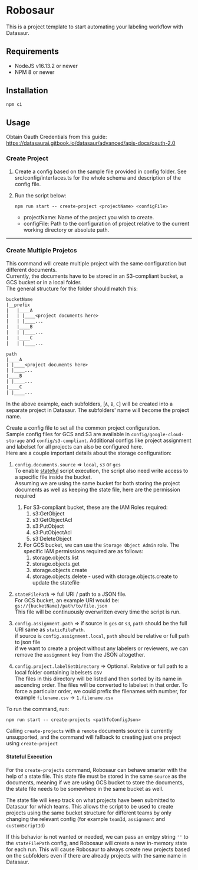 # Robosaur

This is a project template to start automating your labeling workflow with Datasaur.

## Requirements

- NodeJS v16.13.2 or newer
- NPM 8 or newer

## Installation

```bash
npm ci
```

## Usage

Obtain Oauth Credentials from this guide: <https://datasaurai.gitbook.io/datasaur/advanced/apis-docs/oauth-2.0>

### Create Project

1. Create a config based on the sample file provided in config folder.
   See src/config/interfaces.ts for the whole schema and description of the config file.
2. Run the script below:

   ```console
   npm run start -- create-project <projectName> <configFile>
   ```

   - projectName: Name of the project you wish to create.
   - configFile: Path to the configuration of project relative to the current working directory or absolute path.

---

### Create Multiple Projetcs

This command will create multiple project with the same configuration but different documents.  
Currently, the documents have to be stored in an S3-compliant bucket, a GCS bucket or in a local folder.  
The general structure for the folder should match this:

```txt
bucketName
|__prefix
|   |____A
|   | |____<project documents here>
|   | |____...
|   |____B
|   | |____...
|   |____C
|   | |____...

path
|____A
| |____<project documents here>
| |____...
|____B
| |____...
|____C
| |____...
```

In the above example, each subfolders, [`A`, `B`, `C`] will be created into a separate project in Datasaur. The subfolders' name will become the project name.

Create a config file to set all the common project configuration.  
Sample config files for GCS and S3 are available in `config/google-cloud-storage` and `config/s3-compliant`.
Additional configs like project assignment and labelset for all projects can also be configured here.  
Here are a couple important details about the storage configuration:

1. `config.documents.source` => `local`, `s3` or `gcs`  
   To enable [stateful](#stateful-execution) script execution, the script also need write access to a specific file inside the bucket.  
   Assuming we are using the same bucket for both storing the project documents as well as keeping the state file, here are the permission required

   1. For S3-compliant bucket, these are the IAM Roles required:
      1. s3:GetObject
      2. s3:GetObjectAcl
      3. s3:PutObject
      4. s3:PutObjectAcl
      5. s3:DeleteObject
   2. For GCS bucket, we can use the `Storage Object Admin` role. The specific IAM permissions required are as follows:
      1. storage.objects.list
      2. storage.objects.get
      3. storage.objects.create
      4. storage.objects.delete - used with storage.objects.create to update the statefile

2. `stateFilePath` => full URI / path to a JSON file.  
   For GCS bucket, an example URI would be: `gs://{bucketName}/path/to/file.json`  
   This file will be continuously overwritten every time the script is run.
3. `config.assignment.path` => if source is `gcs` or `s3`, `path` should be the full URI same as `staticFilePath`.  
   if source is `config.assignment.local`, `path` should be relative or full path to json file  
   if we want to create a project without any labelers or reviewers, we can remove the `assignment` key from the JSON altogether.
4. `config.project.labelSetDirectory` => Optional. Relative or full path to a local folder containing labelsets csv  
   The files in this directory will be listed and then sorted by its name in ascending order. The files will be converted to labelset in that order. To force a particular order, we could prefix the filenames with number, for example `filename.csv` -> `1.filename.csv`

To run the command, run:

```console
npm run start -- create-projects <pathToConfigJson>
```

Calling `create-projects` with a `remote` documents source is currently unsupported, and the command will fallback to creating just one project using `create-project`

#### Stateful Execution

For the `create-projects` command, Robosaur can behave smarter with the help of a state file. This state file must be stored in the same `source` as the documents, meaning if we are using GCS bucket to store the documents, the state file needs to be somewhere in the same bucket as well.

The state file will keep track on what projects have been submitted to Datasaur for which teams.
This allows the script to be used to create projects using the same bucket structure for different teams by only changing the relevant config (for example `teamId`, `assignment` and `customScriptId`)

If this behavior is not wanted or needed, we can pass an emtpy string `''` to the `stateFilePath` config, and Robosaur will create a new in-memory state for each run. This will cause Robosaur to always create new projects based on the subfolders even if there are already projects with the same name in Datasaur.
